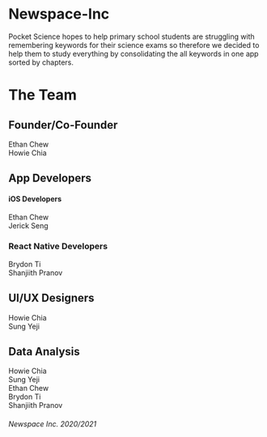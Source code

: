 # Newspace-Inc
Pocket Science hopes to help primary school students are struggling with remembering keywords for their science exams so therefore we decided to help them to study everything by consolidating the all keywords in one app sorted by chapters.

# The Team
## Founder/Co-Founder
Ethan Chew  
Howie Chia

## App Developers
#### iOS Developers
Ethan Chew  
Jerick Seng
### React Native Developers
Brydon Ti  
Shanjiith Pranov

## UI/UX Designers
Howie Chia  
Sung Yeji

## Data Analysis
Howie Chia  
Sung Yeji  
Ethan Chew  
Brydon Ti  
Shanjiith Pranov

###### Newspace Inc. 2020/2021
